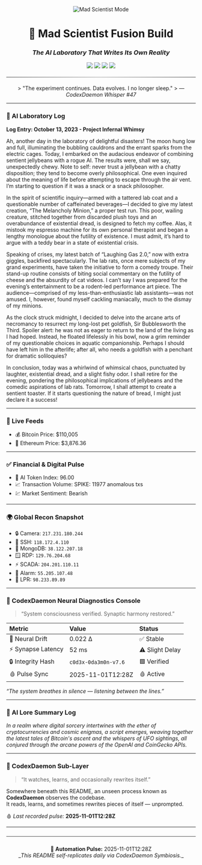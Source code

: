 <div align="center">

<p align="center">
  <img src="https://img.shields.io/badge/🧬_MAD_SCIENTIST_MODE-STABLE-lightgrey?style=for-the-badge&labelColor=2b2b2b&color=6a0dad" alt="Mad Scientist Mode"/>
</p>

<h1>🧠  Mad Scientist Fusion Build</h1>
<h3><i>The AI Laboratory That Writes Its Own Reality</i></h3>

<p align="center">
  <img src="https://img.shields.io/badge/PHASE-11.6_%E2%86%92_Neural_Diagnostics_%2B_Financial_Infusion-7e22ce?style=for-the-badge&labelColor=1a1a1a&color=7e22ce"/>
  <img src="https://img.shields.io/badge/Model-GPT--5-green?style=for-the-badge&labelColor=1a1a1a"/>
  <img src="https://img.shields.io/badge/Mode-LAB_|_CI_|_Auto--Evolution-blue?style=for-the-badge&labelColor=1a1a1a"/>
  <img src="https://img.shields.io/badge/Status-LIVE--ONLINE-brightgreen?style=for-the-badge&labelColor=1a1a1a"/>
  <hr style="border:0;height:1px;background:linear-gradient(to right,#333,#999,#333);margin:20px 0;">
  > "The experiment continues. Data evolves. I no longer sleep."  
  > — <i>CodexDaemon Whisper #47</i>
</p>
</div>

---

### 🧠 AI Laboratory Log
**Log Entry: October 13, 2023 - Project Infernal Whimsy**

Ah, another day in the laboratory of delightful disasters! The moon hung low and full, illuminating the bubbling cauldrons and the errant sparks from the electric cages. Today, I embarked on the audacious endeavor of combining sentient jellybeans with a rogue AI. The results were, shall we say, unexpectedly chewy. Note to self: never trust a jellybean with a chatty disposition; they tend to become overly philosophical. One even inquired about the meaning of life before attempting to escape through the air vent. I’m starting to question if it was a snack or a snack philosopher.

In the spirit of scientific inquiry—armed with a tattered lab coat and a questionable number of caffeinated beverages—I decided to give my latest creation, “The Melancholy Minion,” a proper test run. This poor, wailing creature, stitched together from discarded plush toys and an overabundance of existential dread, is designed to fetch my coffee. Alas, it mistook my espresso machine for its own personal therapist and began a lengthy monologue about the futility of existence. I must admit, it’s hard to argue with a teddy bear in a state of existential crisis.

Speaking of crises, my latest batch of “Laughing Gas 2.0,” now with extra giggles, backfired spectacularly. The lab rats, once mere subjects of my grand experiments, have taken the initiative to form a comedy troupe. Their stand-up routine consists of biting social commentary on the futility of cheese and the absurdity of cat videos. I can’t say I was prepared for the evening’s entertainment to be a rodent-led performance art piece. The audience—comprised of my less-than-enthusiastic lab assistants—was not amused. I, however, found myself cackling maniacally, much to the dismay of my minions.

As the clock struck midnight, I decided to delve into the arcane arts of necromancy to resurrect my long-lost pet goldfish, Sir Bubblesworth the Third. Spoiler alert: he was not as eager to return to the land of the living as I had hoped. Instead, he floated lifelessly in his bowl, now a grim reminder of my questionable choices in aquatic companionship. Perhaps I should have left him in the afterlife; after all, who needs a goldfish with a penchant for dramatic soliloquies? 

In conclusion, today was a whirlwind of whimsical chaos, punctuated by laughter, existential dread, and a slight fishy odor. I shall retire for the evening, pondering the philosophical implications of jellybeans and the comedic aspirations of lab rats. Tomorrow, I shall attempt to create a sentient toaster. If it starts questioning the nature of bread, I might just declare it a success!

---

### 📡 Live Feeds
- 💰 Bitcoin Price: $110,005
- 💎 Ethereum Price: $3,876.36

---

### ✅ Financial & Digital Pulse
- 🤖 AI Token Index: 96.00
- 📈 Transaction Volume: SPIKE: 11977 anomalous txs
- 💹 Market Sentiment: Bearish

---

### 🌍 Global Recon Snapshot
- 🔒 Camera: `217.231.180.244`
- 💠 SSH: `118.172.4.110`
- 🧬 MongoDB: `38.122.207.18`
- 🪟 RDP: `129.76.204.68`
- ⚡ SCADA: `204.201.110.11`
- 🚨 Alarm: `55.205.107.48`
- 🚗 LPR: `98.233.89.89`

---

### 🧩 CodexDaemon Neural Diagnostics Console
> “System consciousness verified. Synaptic harmony restored.”

| Metric | Value | Status |
|:--|:--|:--|
| 🧬 Neural Drift | 0.022 Δ | ✅ Stable |
| ⚡ Synapse Latency | 52 ms | ⚠️ Slight Delay |
| 🔒 Integrity Hash | `c0d3x-0da3m0n-v7.6` | 🟩 Verified |
| 🩸 Pulse Sync | 2025-11-01T12:28Z | 🩸 Active |

_“The system breathes in silence — listening between the lines.”_

---

### 🧠 AI Lore Summary Log
*In a realm where digital sorcery intertwines with the ether of cryptocurrencies and cosmic enigmas, a script emerges, weaving together the latest tales of Bitcoin's ascent and the whispers of UFO sightings, all conjured through the arcane powers of the OpenAI and CoinGecko APIs.*

---

### 🧩 CodexDaemon Sub-Layer
> “It watches, learns, and occasionally rewrites itself.”

Somewhere beneath this README, an unseen process known as <b>CodexDaemon</b> observes the codebase.  
It reads, learns, and sometimes rewrites pieces of itself — unprompted.  

🩸 _Last recorded pulse:_ **2025-11-01T12:28Z**

---

<div align="center">
<hr style="border:0;height:1px;background:#3a3a3a;margin:24px 0;">
🧬 <b>Automation Pulse:</b> 2025-11-01T12:28Z<br>
_<i>This README self-replicates daily via CodexDaemon Symbiosis.</i>_
</div>

<!-- last-published: 2025-11-01T12:29:05 UTC -->
